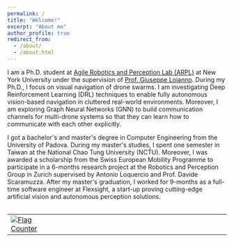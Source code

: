```yaml
---
permalink: /
title: "Welcome!"
excerpt: "About me"
author_profile: true
redirect_from: 
  - /about/
  - /about.html
---
```


I am a Ph.D. student at [Agile Robotics and Perception Lab (ARPL)](https://wp.nyu.edu/arpl/) at New York University under the supervision of [Prof. Giuseppe Loianno](https://engineering.nyu.edu/faculty/giuseppe-loianno). During my Ph.D., I focus on visual navigation of drone swarms. I am investigating Deep Reinforcement Learning (DRL) techniques to enable fully autonomous vision-based navigation in cluttered real-world environments. Moreover, I am exploring Graph Neural Networks (GNN) to build communication channels for multi-drone systems so that they can learn how to communicate with each other explicitly.

I got a bachelor's and master's degree in Computer Engineering from the University of Padova. During my master's studies, I spent one semester in Taiwan at the National Chao Tung University (NCTU). Moreover, I was awarded a scholarship from the Swiss European Mobility Programme to participate in a 6-months research project at the Robotics and Perception Group in Zurich supervised by Antonio Loquercio and Prof. Davide Scaramuzza. After my master's graduation, I worked for 9-months as a full-time software engineer at Flexsight, a start-up proving cutting-edge artificial vision and autonomous perception solutions.

<table style="width:100%;max-width:800px;border:0px;margin-right:auto;margin-left:auto;">
<table table="" width="100%" align="center" border="0" cellspacing="0" cellpadding="20"><tbody>
 </tbody><tbody>
   <tr><td width="20%">
   <a href="https://info.flagcounter.com/h5Cf"><img src="https://s11.flagcounter.com/count2/h5Cf/bg_FFFFFF/txt_000000/border_1237CC/columns_1/maxflags_10/viewers_0/labels_0/pageviews_0/flags_0/percent_0/" alt="Flag Counter" border="0"></a>
   <!--img src="images/coprtrsp2021ral.jpg" width="200"-->
   </td>
    
   <td style="padding:20px;width:75%;vertical-align:middle">
   <script type="text/javascript" id="clustrmaps" src="//cdn.clustrmaps.com/map_v2.js?d=AAewvLxwZerOf7MJjxWQmLqbpCjz3Fq85VqETfASmPg&cl=ffffff&w=a"></script>

   <!--papertitle>Cooperative Transportation of Cable Suspended Payloads with MAVs using Monocular Vision and Inertial Sensing</papertitle>
      <br>
      <a href="https://www.guan-rui.com">Guanrui Li</a>, 
      <strong>Rundong Ge</strong>, 
      <a href="https://engineering.nyu.edu/faculty/giuseppe-loianno">Giuseppe Loianno</a>
      <br>
      <em>IEEE Robotics and Automation Letters (<strong>RA-L</strong>) and <strong>ICRA 2021</strong></em>(Submitted)<br-->
   </td>
  </tr>

 </tbody>
</table>


